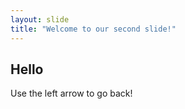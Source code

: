 ```yaml
---
layout: slide
title: "Welcome to our second slide!"
---
```

Hello
--
Use the left arrow to go back!
